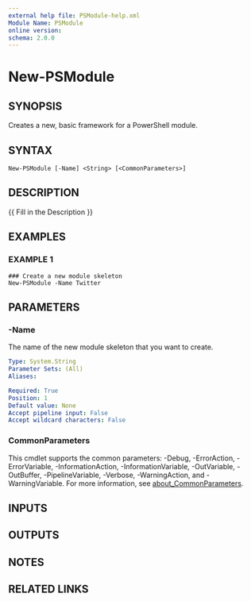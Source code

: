 ```yaml
---
external help file: PSModule-help.xml
Module Name: PSModule
online version:
schema: 2.0.0
---
```


# New-PSModule

## SYNOPSIS
Creates a new, basic framework for a PowerShell module.

## SYNTAX

```
New-PSModule [-Name] <String> [<CommonParameters>]
```

## DESCRIPTION
{{ Fill in the Description }}

## EXAMPLES

### EXAMPLE 1
```
### Create a new module skeleton
New-PSModule -Name Twitter
```

## PARAMETERS

### -Name
The name of the new module skeleton that you want to create.

```yaml
Type: System.String
Parameter Sets: (All)
Aliases:

Required: True
Position: 1
Default value: None
Accept pipeline input: False
Accept wildcard characters: False
```

### CommonParameters
This cmdlet supports the common parameters: -Debug, -ErrorAction, -ErrorVariable, -InformationAction, -InformationVariable, -OutVariable, -OutBuffer, -PipelineVariable, -Verbose, -WarningAction, and -WarningVariable. For more information, see [about_CommonParameters](http://go.microsoft.com/fwlink/?LinkID=113216).

## INPUTS

## OUTPUTS

## NOTES

## RELATED LINKS

